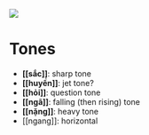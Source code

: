 ![](https://i.ytimg.com/vi/zqsnqmR7cfM/maxresdefault.jpg)


# Tones
- **[[sắc]]**: sharp tone
- **[[huyền]]**: jet tone?
- **[[hỏi]]**: question tone
- **[[ngã]]**: falling (then rising) tone
- **[[nặng]]**: heavy tone
- [[ngang]]: horizontal